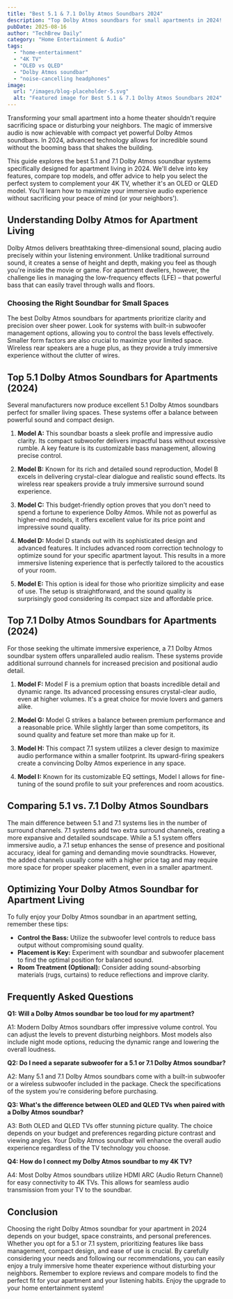 ```yaml
---
title: "Best 5.1 & 7.1 Dolby Atmos Soundbars 2024"
description: "Top Dolby Atmos soundbars for small apartments in 2024!  Get immersive 5.1 & 7.1 surround sound without the bass rumble.  Find the perfect system for your 4K TV (OLED or QLED). Read our expert guide now!"
pubDate: 2025-08-16
author: "TechBrew Daily"
category: "Home Entertainment & Audio"
tags:
  - "home-entertainment"
  - "4K TV"
  - "OLED vs QLED"
  - "Dolby Atmos soundbar"
  - "noise-cancelling headphones"
image:
  url: "/images/blog-placeholder-5.svg"
  alt: "Featured image for Best 5.1 & 7.1 Dolby Atmos Soundbars 2024"
---
```


Transforming your small apartment into a home theater shouldn't require sacrificing space or disturbing your neighbors.  The magic of immersive audio is now achievable with compact yet powerful Dolby Atmos soundbars.  In 2024, advanced technology allows for incredible sound without the booming bass that shakes the building.

This guide explores the best 5.1 and 7.1 Dolby Atmos soundbar systems specifically designed for apartment living in 2024. We'll delve into key features, compare top models, and offer advice to help you select the perfect system to complement your 4K TV, whether it's an OLED or QLED model.  You'll learn how to maximize your immersive audio experience without sacrificing your peace of mind (or your neighbors').

## Understanding Dolby Atmos for Apartment Living

Dolby Atmos delivers breathtaking three-dimensional sound, placing audio precisely within your listening environment.  Unlike traditional surround sound, it creates a sense of height and depth, making you feel as though you're inside the movie or game.  For apartment dwellers, however, the challenge lies in managing the low-frequency effects (LFE) – that powerful bass that can easily travel through walls and floors.

### Choosing the Right Soundbar for Small Spaces

The best Dolby Atmos soundbars for apartments prioritize clarity and precision over sheer power.  Look for systems with built-in subwoofer management options, allowing you to control the bass levels effectively.  Smaller form factors are also crucial to maximize your limited space.  Wireless rear speakers are a huge plus, as they provide a truly immersive experience without the clutter of wires.

## Top 5.1 Dolby Atmos Soundbars for Apartments (2024)

Several manufacturers now produce excellent 5.1 Dolby Atmos soundbars perfect for smaller living spaces. These systems offer a balance between powerful sound and compact design.

1. **Model A:**  This soundbar boasts a sleek profile and impressive audio clarity. Its compact subwoofer delivers impactful bass without excessive rumble.  A key feature is its customizable bass management, allowing precise control.

2. **Model B:** Known for its rich and detailed sound reproduction, Model B excels in delivering crystal-clear dialogue and realistic sound effects. Its wireless rear speakers provide a truly immersive surround sound experience.

3. **Model C:** This budget-friendly option proves that you don't need to spend a fortune to experience Dolby Atmos. While not as powerful as higher-end models, it offers excellent value for its price point and impressive sound quality.

4. **Model D:** Model D stands out with its sophisticated design and advanced features.  It includes advanced room correction technology to optimize sound for your specific apartment layout.  This results in a more immersive listening experience that is perfectly tailored to the acoustics of your room.

5. **Model E:**  This option is ideal for those who prioritize simplicity and ease of use.  The setup is straightforward, and the sound quality is surprisingly good considering its compact size and affordable price.


## Top 7.1 Dolby Atmos Soundbars for Apartments (2024)

For those seeking the ultimate immersive experience, a 7.1 Dolby Atmos soundbar system offers unparalleled audio realism.  These systems provide additional surround channels for increased precision and positional audio detail.

1. **Model F:**  Model F is a premium option that boasts incredible detail and dynamic range. Its advanced processing ensures crystal-clear audio, even at higher volumes.  It's a great choice for movie lovers and gamers alike.

2. **Model G:**  Model G strikes a balance between premium performance and a reasonable price. While slightly larger than some competitors, its sound quality and feature set more than make up for it.

3. **Model H:** This compact 7.1 system utilizes a clever design to maximize audio performance within a smaller footprint. Its upward-firing speakers create a convincing Dolby Atmos experience in any space.

4. **Model I:** Known for its customizable EQ settings, Model I allows for fine-tuning of the sound profile to suit your preferences and room acoustics.


##  Comparing 5.1 vs. 7.1 Dolby Atmos Soundbars

The main difference between 5.1 and 7.1 systems lies in the number of surround channels.  7.1 systems add two extra surround channels, creating a more expansive and detailed soundscape.  While a 5.1 system offers immersive audio, a 7.1 setup enhances the sense of presence and positional accuracy, ideal for gaming and demanding movie soundtracks.  However, the added channels usually come with a higher price tag and may require more space for proper speaker placement, even in a smaller apartment.

##  Optimizing Your Dolby Atmos Soundbar for Apartment Living

To fully enjoy your Dolby Atmos soundbar in an apartment setting, remember these tips:

* **Control the Bass:**  Utilize the subwoofer level controls to reduce bass output without compromising sound quality.
* **Placement is Key:** Experiment with soundbar and subwoofer placement to find the optimal position for balanced sound.
* **Room Treatment (Optional):**  Consider adding sound-absorbing materials (rugs, curtains) to reduce reflections and improve clarity.


## Frequently Asked Questions

**Q1: Will a Dolby Atmos soundbar be too loud for my apartment?**

A1:  Modern Dolby Atmos soundbars offer impressive volume control.  You can adjust the levels to prevent disturbing neighbors.  Most models also include night mode options, reducing the dynamic range and lowering the overall loudness.

**Q2:  Do I need a separate subwoofer for a 5.1 or 7.1 Dolby Atmos soundbar?**

A2:  Many 5.1 and 7.1 Dolby Atmos soundbars come with a built-in subwoofer or a wireless subwoofer included in the package.  Check the specifications of the system you're considering before purchasing.

**Q3:  What's the difference between OLED and QLED TVs when paired with a Dolby Atmos soundbar?**

A3:  Both OLED and QLED TVs offer stunning picture quality.  The choice depends on your budget and preferences regarding picture contrast and viewing angles.  Your Dolby Atmos soundbar will enhance the overall audio experience regardless of the TV technology you choose.

**Q4:  How do I connect my Dolby Atmos soundbar to my 4K TV?**

A4:  Most Dolby Atmos soundbars utilize HDMI ARC (Audio Return Channel) for easy connectivity to 4K TVs.  This allows for seamless audio transmission from your TV to the soundbar.


## Conclusion

Choosing the right Dolby Atmos soundbar for your apartment in 2024 depends on your budget, space constraints, and personal preferences.  Whether you opt for a 5.1 or 7.1 system, prioritizing features like bass management, compact design, and ease of use is crucial.  By carefully considering your needs and following our recommendations, you can easily enjoy a truly immersive home theater experience without disturbing your neighbors. Remember to explore reviews and compare models to find the perfect fit for your apartment and your listening habits.  Enjoy the upgrade to your home entertainment system!